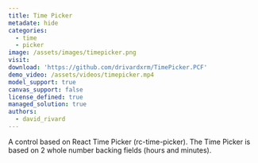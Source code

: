 ```yaml
---
title: Time Picker
metadate: hide
categories:
  - time
  - picker
image: /assets/images/timepicker.png
visit: 
download: 'https://github.com/drivardxrm/TimePicker.PCF'
demo_video: /assets/videos/timepicker.mp4
model_support: true
canvas_support: false
license_defined: true
managed_solution: true
authors:
  - david_rivard
---
```


A control based on React Time Picker (rc-time-picker). The Time Picker is based on 2 whole number backing fields (hours and minutes).
